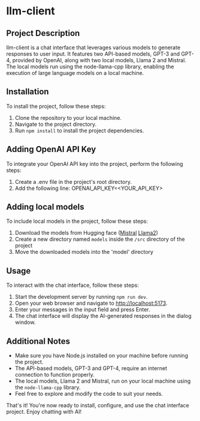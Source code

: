 # llm-client

## Project Description
llm-client is a chat interface that leverages various models to generate responses to user input. It features two API-based models, GPT-3 and GPT-4, provided by OpenAI, along with two local models, Llama 2 and Mistral. The local models run using the node-llama-cpp library, enabling the execution of large language models on a local machine.

## Installation
To install the project, follow these steps:
1. Clone the repository to your local machine.
2. Navigate to the project directory.
3. Run `npm install` to install the project dependencies.

## Adding OpenAI API Key
To integrate your OpenAI API key into the project, perform the following steps:
1. Create a .env file in the project's root directory.
2. Add the following line: OPENAI_API_KEY=<YOUR_API_KEY>

## Adding local models
To include local models in the project, follow these steps:
1. Download the models from Hugging face ([Mistral](https://huggingface.co/TheBloke/Mistral-7B-Instruct-v0.2-GGUF/resolve/main/mistral-7b-instruct-v0.2.Q2_K.gguf?download=true) [Llama2](https://huggingface.co/TheBloke/Llama-2-7B-Chat-GGUF/resolve/main/llama-2-7b-chat.Q4_K_M.gguf?download=true))
2. Create a new directory named `models` inside the `/src` directory of the project
3. Move the downloaded models into the 'model' directory

## Usage
To interact with the chat interface, follow these steps:
1. Start the development server by running `npm run dev`.
2. Open your web browser and navigate to [http://localhost:5173](http://localhost:5173).
3. Enter your messages in the input field and press Enter.
4. The chat interface will display the AI-generated responses in the dialog window.

## Additional Notes
- Make sure you have Node.js installed on your machine before running the project.
- The API-based models, GPT-3 and GPT-4, require an internet connection to function properly.
- The local models, Llama 2 and Mistral, run on your local machine using the `node-llama-cpp` library.
- Feel free to explore and modify the code to suit your needs.

That's it! You're now ready to install, configure, and use the chat interface project. Enjoy chatting with AI!
